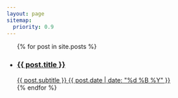 ```yaml
---
layout: page
sitemap:
  priority: 0.9
---
```


<ul class="list-posts">
    {% for post in site.posts %}
        <li class="post-teaser">
            <a href="{{ post.url | prepend: site.baseurl }}">
                <h3 class="post-teaser__title">{{ post.title }}</h3>
                <span class="post-teaser__subtitle">{{ post.subtitle }}</span>
                <span class="post-teaser__date">{{ post.date | date: "%d %B %Y" }}</span>
            </a>
        </li>
    {% endfor %}
</ul>
